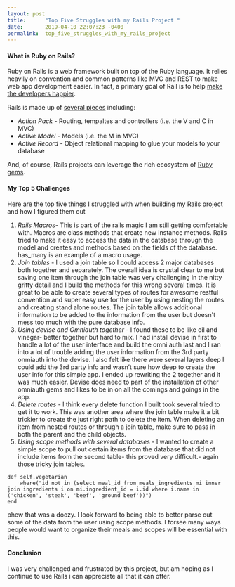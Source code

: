 ```yaml
---
layout: post
title:      "Top Five Struggles with my Rails Project "
date:       2019-04-10 22:07:23 -0400
permalink:  top_five_struggles_with_my_rails_project
---
```



#### What is Ruby on Rails?

Ruby on Rails is a web framework built on top of the Ruby language. It relies heavily on convention and common patterns like MVC and REST to make web app development easier. In fact, a primary goal of Rail is to help [make the developers happier](https://rubyonrails.org/doctrine/).

Rails is made up of [several pieces](https://insights.dice.com/ruby-on-rails-fundamentals/) including:

* *Action Pack* - Routing, tempaltes and controllers (i.e. the V and C in MVC)
* *Active Model* - Models (i.e. the M in MVC)
* *Active Record* - Object relational mapping to glue your models to your database

And, of course, Rails projects can leverage the rich ecosystem of [Ruby gems](https://rubygems.org/).
	
#### My Top 5 Challenges

Here are the top five things I struggled with when building my Rails project and how I figured them out

1. *Rails Macros*- This is part of the rails magic I am still getting comfortable with. Macros are class methods that create new instance methods. Rails tried to make it easy to access the data in the database through the model and creates and methods based on the fields of the database.  has_many is an example of a macro usage. 
2. *Join tables* -  I used a join table so I could access 2 major databases both together and separately. The overall idea is crystal clear to me but saving one item through the join table was very challenging in the nitty gritty detail and I build the methods for this wrong several times. It is great to be able to create several types of routes for awesome restful convention and super easy use for the user by using nesting the routes and creating stand alone routes.  The join table allows additional information to be added to the information from the user but doesn't mess too much with the pure database info. 
3. *Using devise and Omniauth together* - I found these to be like oil and vinegar- better together but hard to mix. I had install devise in first to handle a lot of the user interface and build the omni auth last and I ran into a lot of trouble adding the user information from the 3rd party onmiauth into the devise. I also felt like there were several layers deep I could add the 3rd party info and wasn’t sure how deep to create the user info for this simple app. I ended up rewriting the 2 together and it was much easier. Devise does need to part of the installation of other omniauth gems and likes to be in on all the comings and goings in the app. 
4. *Delete routes* - I think every delete function I built took several tried to get it to work. This was another area where the join table make it a bit trickier to create the just right path to delete the item. When deleting an item from nested routes or through a join table, make sure to pass in both the parent and the child  objects. 
5. *Using scope methods with several databases* -  I wanted to create a simple scope to pull out certain items from the database that did not include items from the second table- this proved very difficult.- again those tricky join tables. 

```
def self.vegetarian
    where("id not in (select meal_id from meals_ingredients mi inner join ingredients i on mi.ingredient_id = i.id where i.name in ('chicken', 'steak', 'beef', 'ground beef'))")
end
```

phew that was a doozy.  I look forward to being able to better parse out some of the data from the user using scope methods. I forsee many ways people would want to organize their meals and scopes will be essential with this. 

#### Conclusion

I was very challenged and frustrated by this project, but am hoping as I continue to use Rails i can appreciate all that it can offer. 



